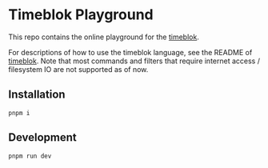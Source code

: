 # Timeblok Playground

This repo contains the online playground for the [timeblok](https://github.com/JettChenT/timeblok).

For descriptions of how to use the timeblok language, see the README of [timeblok](https://github.com/JettChenT/timeblok).
Note that most commands and filters that require internet access / filesystem IO are not supported as of now.

## Installation
`pnpm i`

## Development
`pnpm run dev`